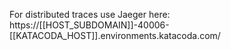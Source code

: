 For distributed traces use Jaeger here: https://[[HOST_SUBDOMAIN]]-40006-[[KATACODA_HOST]].environments.katacoda.com/
